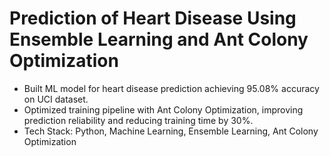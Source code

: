 # Prediction of Heart Disease Using Ensemble Learning and Ant Colony Optimization
- Built ML model for heart disease prediction achieving 95.08% accuracy on UCI dataset.
- Optimized training pipeline with Ant Colony Optimization, improving prediction reliability and reducing training time by 30%.
- Tech Stack: Python, Machine Learning, Ensemble Learning, Ant Colony Optimization
